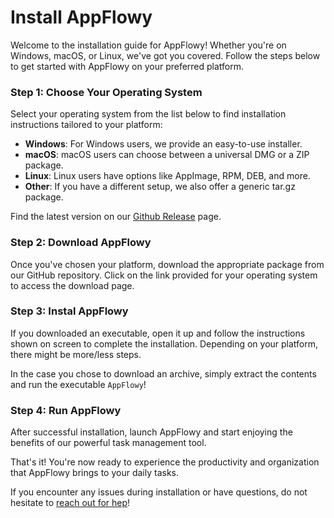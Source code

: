 # Install AppFlowy

Welcome to the installation guide for AppFlowy! Whether you're on Windows, macOS, or Linux, we've got you covered. Follow the steps below to get started with AppFlowy on your preferred platform.

### Step 1: Choose Your Operating System

Select your operating system from the list below to find installation instructions tailored to your platform:

* **Windows**: For Windows users, we provide an easy-to-use installer.
* **macOS**: macOS users can choose between a universal DMG or a ZIP package.
* **Linux**: Linux users have options like AppImage, RPM, DEB, and more.
* **Other**: If you have a different setup, we also offer a generic tar.gz package.

Find the latest version on our [Github Release](https://github.com/AppFlowy-IO/AppFlowy/releases/latest) page.

### Step 2: Download AppFlowy

Once you've chosen your platform, download the appropriate package from our GitHub repository. Click on the link provided for your operating system to access the download page.

### Step 3: Instal AppFlowy

If you downloaded an executable, open it up and follow the instructions shown on screen to complete the installation. Depending on your platform, there might be more/less steps.

In the case you chose to download an archive, simply extract the contents and run the executable `AppFlowy`!

### Step 4: Run AppFlowy

After successful installation, launch AppFlowy and start enjoying the benefits of our powerful task management tool.

That's it! You're now ready to experience the productivity and organization that AppFlowy brings to your daily tasks.

If you encounter any issues during installation or have questions, do not hesitate to [reach out for hep](how-to-get-help.md)!
